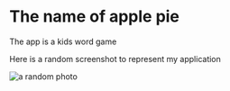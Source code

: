# The name of apple pie

The app is a kids word game

Here is a random screenshot to represent my application

![a random photo](http://www.picsum.photos/200/200)

